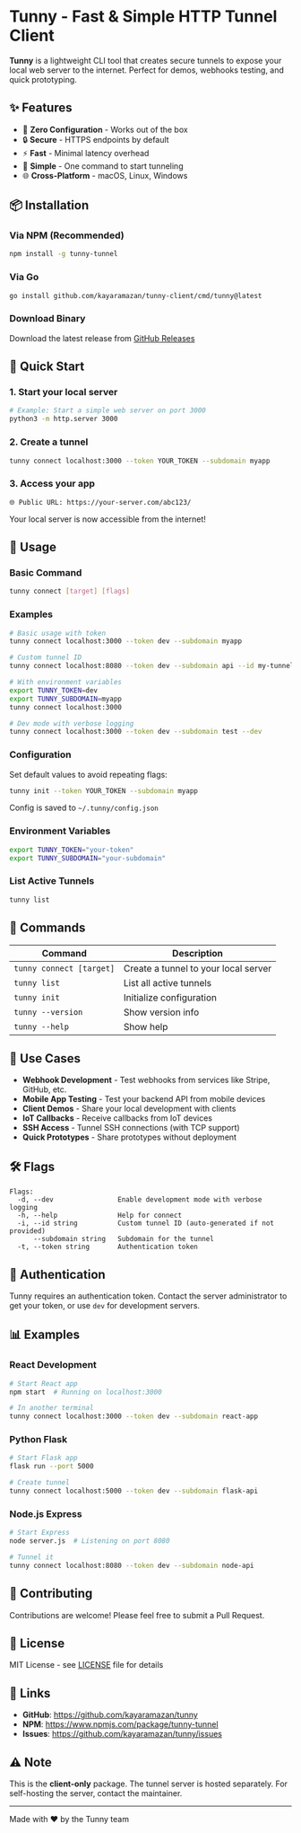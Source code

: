 # Tunny - Fast & Simple HTTP Tunnel Client

**Tunny** is a lightweight CLI tool that creates secure tunnels to expose your local web server to the internet. Perfect for demos, webhooks testing, and quick prototyping.

## ✨ Features

- 🚀 **Zero Configuration** - Works out of the box
- 🔒 **Secure** - HTTPS endpoints by default  
- ⚡ **Fast** - Minimal latency overhead
- 🎯 **Simple** - One command to start tunneling
- 🌐 **Cross-Platform** - macOS, Linux, Windows

## 📦 Installation

### Via NPM (Recommended)

```bash
npm install -g tunny-tunnel
```

### Via Go

```bash
go install github.com/kayaramazan/tunny-client/cmd/tunny@latest
```

### Download Binary

Download the latest release from [GitHub Releases](https://github.com/kayaramazan/tunny-client/releases)

## 🚀 Quick Start

### 1. Start your local server

```bash
# Example: Start a simple web server on port 3000
python3 -m http.server 3000
```

### 2. Create a tunnel

```bash
tunny connect localhost:3000 --token YOUR_TOKEN --subdomain myapp
```

### 3. Access your app

```
🌐 Public URL: https://your-server.com/abc123/
```

Your local server is now accessible from the internet!

## 📖 Usage

### Basic Command

```bash
tunny connect [target] [flags]
```

### Examples

```bash
# Basic usage with token
tunny connect localhost:3000 --token dev --subdomain myapp

# Custom tunnel ID
tunny connect localhost:8080 --token dev --subdomain api --id my-tunnel

# With environment variables
export TUNNY_TOKEN=dev
export TUNNY_SUBDOMAIN=myapp
tunny connect localhost:3000

# Dev mode with verbose logging
tunny connect localhost:3000 --token dev --subdomain test --dev
```

### Configuration

Set default values to avoid repeating flags:

```bash
tunny init --token YOUR_TOKEN --subdomain myapp
```

Config is saved to `~/.tunny/config.json`

### Environment Variables

```bash
export TUNNY_TOKEN="your-token"
export TUNNY_SUBDOMAIN="your-subdomain"
```

### List Active Tunnels

```bash
tunny list
```

## 🔧 Commands

| Command | Description |
|---------|-------------|
| `tunny connect [target]` | Create a tunnel to your local server |
| `tunny list` | List all active tunnels |
| `tunny init` | Initialize configuration |
| `tunny --version` | Show version info |
| `tunny --help` | Show help |

## 🎯 Use Cases

- **Webhook Development** - Test webhooks from services like Stripe, GitHub, etc.
- **Mobile App Testing** - Test your backend API from mobile devices
- **Client Demos** - Share your local development with clients
- **IoT Callbacks** - Receive callbacks from IoT devices
- **SSH Access** - Tunnel SSH connections (with TCP support)
- **Quick Prototypes** - Share prototypes without deployment

## 🛠️ Flags

```
Flags:
  -d, --dev                Enable development mode with verbose logging
  -h, --help               Help for connect
  -i, --id string          Custom tunnel ID (auto-generated if not provided)
      --subdomain string   Subdomain for the tunnel
  -t, --token string       Authentication token
```

## 🔐 Authentication

Tunny requires an authentication token. Contact the server administrator to get your token, or use `dev` for development servers.

## 📊 Examples

### React Development

```bash
# Start React app
npm start  # Running on localhost:3000

# In another terminal
tunny connect localhost:3000 --token dev --subdomain react-app
```

### Python Flask

```bash
# Start Flask app
flask run --port 5000

# Create tunnel
tunny connect localhost:5000 --token dev --subdomain flask-api
```

### Node.js Express

```bash
# Start Express
node server.js  # Listening on port 8080

# Tunnel it
tunny connect localhost:8080 --token dev --subdomain node-api
```

## 🤝 Contributing

Contributions are welcome! Please feel free to submit a Pull Request.

## 📄 License

MIT License - see [LICENSE](LICENSE) file for details

## 🔗 Links

- **GitHub**: https://github.com/kayaramazan/tunny
- **NPM**: https://www.npmjs.com/package/tunny-tunnel
- **Issues**: https://github.com/kayaramazan/tunny/issues

## ⚠️ Note

This is the **client-only** package. The tunnel server is hosted separately. For self-hosting the server, contact the maintainer.

---

Made with ❤️ by the Tunny team

